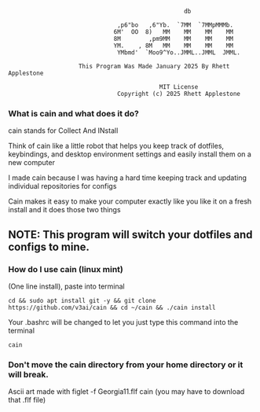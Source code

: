                    
                                                      db                               
                                                                                       
                                   ,p6"bo   ,6"Yb.  `7MM  `7MMpMMMb.                   
                                  6M'  OO  8)   MM    MM    MM    MM                   
                                  8M        ,pm9MM    MM    MM    MM                   
                                  YM.    , 8M   MM    MM    MM    MM                   
                                   YMbmd'  `Moo9^Yo..JMML..JMML  JMML.                 
                                                                                       
                        This Program Was Made January 2025 By Rhett Applestone         
                                                                                       
                                               MIT License                             
                                   Copyright (c) 2025 Rhett Applestone                 


### What is cain and what does it do?

cain stands for Collect And INstall

Think of cain like a little robot that helps you keep track of dotfiles, keybindings, and desktop environment settings and easily install them on a new computer

I made cain because I was having a hard time keeping track and updating individual repositories for configs

Cain makes it easy to make your computer exactly like you like it on a fresh install and it does those two things



## NOTE: This program will switch your dotfiles and configs to mine.

### How do I use cain (linux mint)

(One line install), paste into terminal
```
cd && sudo apt install git -y && git clone https://github.com/v3ai/cain && cd ~/cain && ./cain install
```


Your .bashrc will be changed to let you just type this command into the terminal
```
cain
```


### Don't move the cain directory from your home directory or it will break.

Ascii art made with figlet -f Georgia11.flf cain (you may have to download that .flf file)



